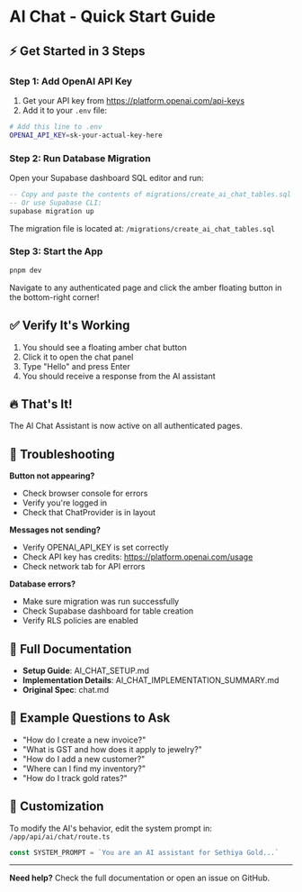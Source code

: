 # AI Chat - Quick Start Guide

## ⚡ Get Started in 3 Steps

### Step 1: Add OpenAI API Key

1. Get your API key from https://platform.openai.com/api-keys
2. Add it to your `.env` file:

```bash
# Add this line to .env
OPENAI_API_KEY=sk-your-actual-key-here
```

### Step 2: Run Database Migration

Open your Supabase dashboard SQL editor and run:

```sql
-- Copy and paste the contents of migrations/create_ai_chat_tables.sql
-- Or use Supabase CLI:
supabase migration up
```

The migration file is located at: `/migrations/create_ai_chat_tables.sql`

### Step 3: Start the App

```bash
pnpm dev
```

Navigate to any authenticated page and click the amber floating button in the bottom-right corner!

## ✅ Verify It's Working

1. You should see a floating amber chat button
2. Click it to open the chat panel
3. Type "Hello" and press Enter
4. You should receive a response from the AI assistant

## 🔥 That's It!

The AI Chat Assistant is now active on all authenticated pages.

## 🐛 Troubleshooting

**Button not appearing?**
- Check browser console for errors
- Verify you're logged in
- Check that ChatProvider is in layout

**Messages not sending?**
- Verify OPENAI_API_KEY is set correctly
- Check API key has credits: https://platform.openai.com/usage
- Check network tab for API errors

**Database errors?**
- Make sure migration was run successfully
- Check Supabase dashboard for table creation
- Verify RLS policies are enabled

## 📖 Full Documentation

- **Setup Guide**: AI_CHAT_SETUP.md
- **Implementation Details**: AI_CHAT_IMPLEMENTATION_SUMMARY.md
- **Original Spec**: chat.md

## 💬 Example Questions to Ask

- "How do I create a new invoice?"
- "What is GST and how does it apply to jewelry?"
- "How do I add a new customer?"
- "Where can I find my inventory?"
- "How do I track gold rates?"

## 🎨 Customization

To modify the AI's behavior, edit the system prompt in:
`/app/api/ai/chat/route.ts`

```typescript
const SYSTEM_PROMPT = `You are an AI assistant for Sethiya Gold...`
```

---

**Need help?** Check the full documentation or open an issue on GitHub.
